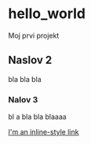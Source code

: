 # hello_world
Moj prvi projekt

## Naslov 2
bla bla bla

### Nalov 3

bl a bla bla blaaaa


[I'm an inline-style link](https://www.google.com)
